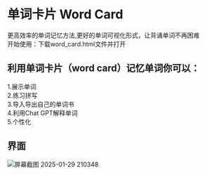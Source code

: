 # 单词卡片 Word Card
更高效率的单词记忆方法,更好的单词可视化形式，让背诵单词不再困难  
开始使用：下载word_card.html文件并打开
 ## 利用单词卡片（word card）记忆单词你可以：
 1.展示单词  
 2.练习拼写  
 3.导入导出自己的单词书  
 4.利用Chat GPT解释单词  
 5.个性化  
 ## 界面
![屏幕截图 2025-01-29 210348](https://github.com/user-attachments/assets/d3c4f233-27a6-4036-9266-a6fa8cace7d8)


